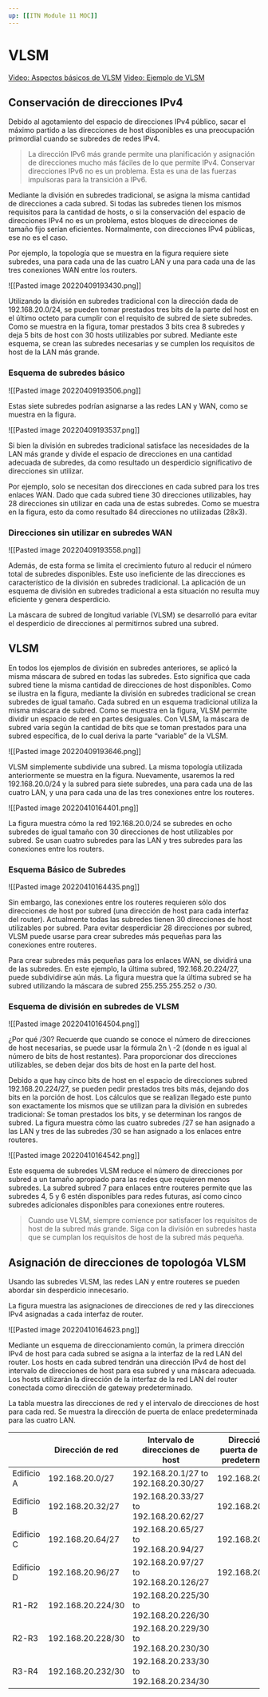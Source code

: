 ```yaml
---
up: [[ITN Module 11 MOC]]
---
```

# VLSM
[Video: Aspectos básicos de VLSM](https://contenthub.netacad.com/itn-dl/11.8.1)
[Video: Ejemplo de VLSM](https://contenthub.netacad.com/itn-dl/11.8.2)
## Conservación de direcciones IPv4

Debido al agotamiento del espacio de direcciones IPv4 público, sacar el máximo partido a las direcciones de host disponibles es una preocupación primordial cuando se subredes de redes IPv4.

> La dirección IPv6 más grande permite una planificación y asignación de direcciones mucho más fáciles de lo que permite IPv4. Conservar direcciones IPv6 no es un problema. Esta es una de las fuerzas impulsoras para la transición a IPv6.

Mediante la división en subredes tradicional, se asigna la misma cantidad de direcciones a cada subred. Si todas las subredes tienen los mismos requisitos para la cantidad de hosts, o si la conservación del espacio de direcciones IPv4 no es un problema, estos bloques de direcciones de tamaño fijo serían eficientes. Normalmente, con direcciones IPv4 públicas, ese no es el caso.

Por ejemplo, la topología que se muestra en la figura requiere siete subredes, una para cada una de las cuatro LAN y una para cada una de las tres conexiones WAN entre los routers.

![[Pasted image 20220409193430.png]]

Utilizando la división en subredes tradicional con la dirección dada de 192.168.20.0/24, se pueden tomar prestados tres bits de la parte del host en el último octeto para cumplir con el requisito de subred de siete subredes. Como se muestra en la figura, tomar prestados 3 bits crea 8 subredes y deja 5 bits de host con 30 hosts utilizables por subred. Mediante este esquema, se crean las subredes necesarias y se cumplen los requisitos de host de la LAN más grande.

### Esquema de subredes básico
![[Pasted image 20220409193506.png]]

Estas siete subredes podrían asignarse a las redes LAN y WAN, como se muestra en la figura.

![[Pasted image 20220409193537.png]]

Si bien la división en subredes tradicional satisface las necesidades de la LAN más grande y divide el espacio de direcciones en una cantidad adecuada de subredes, da como resultado un desperdicio significativo de direcciones sin utilizar.

Por ejemplo, solo se necesitan dos direcciones en cada subred para los tres enlaces WAN. Dado que cada subred tiene 30 direcciones utilizables, hay 28 direcciones sin utilizar en cada una de estas subredes. Como se muestra en la figura, esto da como resultado 84 direcciones no utilizadas (28x3).

### Direcciones sin utilizar en subredes WAN
![[Pasted image 20220409193558.png]]

Además, de esta forma se limita el crecimiento futuro al reducir el número total de subredes disponibles. Este uso ineficiente de las direcciones es característico de la división en subredes tradicional. La aplicación de un esquema de división en subredes tradicional a esta situación no resulta muy eficiente y genera desperdicio.

La máscara de subred de longitud variable (VLSM) se desarrolló para evitar el desperdicio de direcciones al permitirnos subred una subred.

## VLSM

En todos los ejemplos de división en subredes anteriores, se aplicó la misma máscara de subred en todas las subredes. Esto significa que cada subred tiene la misma cantidad de direcciones de host disponibles. Como se ilustra en la figura, mediante la división en subredes tradicional se crean subredes de igual tamaño. Cada subred en un esquema tradicional utiliza la misma máscara de subred. Como se muestra en la figura, VLSM permite dividir un espacio de red en partes desiguales. Con VLSM, la máscara de subred varía según la cantidad de bits que se toman prestados para una subred específica, de lo cual deriva la parte “variable” de la VLSM.

![[Pasted image 20220409193646.png]]

VLSM simplemente subdivide una subred. La misma topología utilizada anteriormente se muestra en la figura. Nuevamente, usaremos la red 192.168.20.0/24 y la subred para siete subredes, una para cada una de las cuatro LAN, y una para cada una de las tres conexiones entre los routeres.

![[Pasted image 20220410164401.png]]

La figura muestra cómo la red 192.168.20.0/24 se subredes en ocho subredes de igual tamaño con 30 direcciones de host utilizables por subred. Se usan cuatro subredes para las LAN y tres subredes para las conexiones entre los routers.

### Esquema Básico de Subredes
![[Pasted image 20220410164435.png]]

Sin embargo, las conexiones entre los routeres requieren sólo dos direcciones de host por subred (una dirección de host para cada interfaz del router). Actualmente todas las subredes tienen 30 direcciones de host utilizables por subred. Para evitar desperdiciar 28 direcciones por subred, VLSM puede usarse para crear subredes más pequeñas para las conexiones entre routeres.

Para crear subredes más pequeñas para los enlaces WAN, se dividirá una de las subredes. En este ejemplo, la última subred, 192.168.20.224/27, puede subdividirse aún más. La figura muestra que la última subred se ha subred utilizando la máscara de subred 255.255.255.252 o /30.

### Esquema de división en subredes de VLSM

![[Pasted image 20220410164504.png]]

¿Por qué /30? Recuerde que cuando se conoce el número de direcciones de host necesarias, se puede usar la fórmula 2n \ -2 (donde n es igual al número de bits de host restantes). Para proporcionar dos direcciones utilizables, se deben dejar dos bits de host en la parte del host.

Debido a que hay cinco bits de host en el espacio de direcciones subred 192.168.20.224/27, se pueden pedir prestados tres bits más, dejando dos bits en la porción de host. Los cálculos que se realizan llegado este punto son exactamente los mismos que se utilizan para la división en subredes tradicional: Se toman prestados los bits, y se determinan los rangos de subred. La figura muestra cómo las cuatro subredes /27 se han asignado a las LAN y tres de las subredes /30 se han asignado a los enlaces entre routeres.

![[Pasted image 20220410164542.png]]

Este esquema de subredes VLSM reduce el número de direcciones por subred a un tamaño apropiado para las redes que requieren menos subredes. La subred subred 7 para enlaces entre routeres permite que las subredes 4, 5 y 6 estén disponibles para redes futuras, así como cinco subredes adicionales disponibles para conexiones entre routeres.

> Cuando use VLSM, siempre comience por satisfacer los requisitos de host de la subred más grande. Siga con la división en subredes hasta que se cumplan los requisitos de host de la subred más pequeña.

## Asignación de direcciones de topologóa VLSM

Usando las subredes VLSM, las redes LAN y entre routeres se pueden abordar sin desperdicio innecesario.

La figura muestra las asignaciones de direcciones de red y las direcciones IPv4 asignadas a cada interfaz de router.

![[Pasted image 20220410164623.png]]

Mediante un esquema de direccionamiento común, la primera dirección IPv4 de host para cada subred se asigna a la interfaz de la red LAN del router. Los hosts en cada subred tendrán una dirección IPv4 de host del intervalo de direcciones de host para esa subred y una máscara adecuada. Los hosts utilizarán la dirección de la interfaz de la red LAN del router conectada como dirección de gateway predeterminado.

La tabla muestra las direcciones de red y el intervalo de direcciones de host para cada red. Se muestra la dirección de puerta de enlace predeterminada para las cuatro LAN.

|            | Dirección de red  | Intervalo de direcciones de host       | Dirección de puerta de enlace predeterminada |
| ---------- | ----------------- | -------------------------------------- | -------------------------------------------- |
| Edificio A | 192.168.20.0/27   | 192.168.20.1/27 to 192.168.20.30/27    | 192.168.20.1/27                              |
| Edificio B | 192.168.20.32/27  | 192.168.20.33/27 to 192.168.20.62/27   | 192.168.20.33/27                             |
| Edificio C | 192.168.20.64/27  | 192.168.20.65/27 to 192.168.20.94/27   | 192.168.20.65/27                             |
| Edificio D | 192.168.20.96/27  | 192.168.20.97/27 to 192.168.20.126/27  | 192.168.20.97/27                             |
| R1-R2      | 192.168.20.224/30 | 192.168.20.225/30 to 192.168.20.226/30 |                                              |
| R2-R3      | 192.168.20.228/30 | 192.168.20.229/30 to 192.168.20.230/30 |                                              |
| R3-R4      | 192.168.20.232/30 | 192.168.20.233/30 to 192.168.20.234/30 |                                              |
